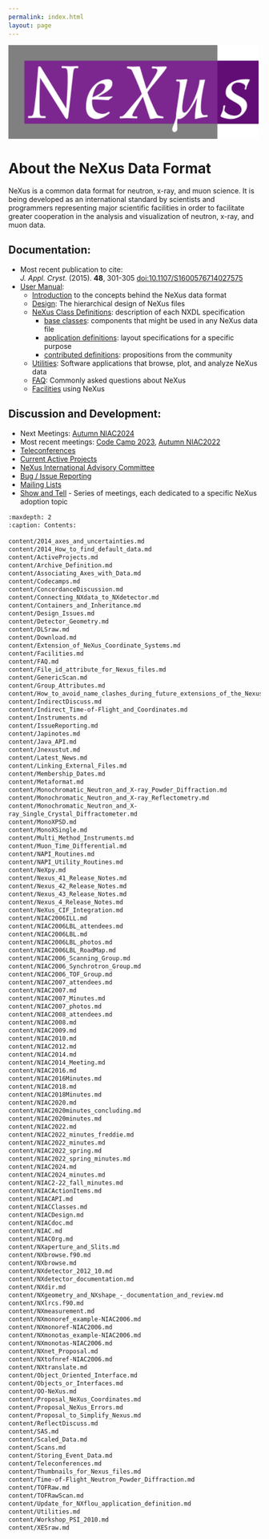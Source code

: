 ```yaml
---
permalink: index.html
layout: page
---
```


<img src="https://raw.githubusercontent.com/nexusformat/NIAC/master/NeXus_Logo/NeXus_Logo_dark.svg" alt="NeXus Logo" width="500">

About the NeXus Data Format
===========================

NeXus is a common data format for neutron, x-ray, and muon science. It
is being developed as an international standard by scientists and
programmers representing major scientific facilities in order to
facilitate greater cooperation in the analysis and visualization of
neutron, x-ray, and muon data.

## Documentation:  
* Most recent publication to cite:  
   *J. Appl. Cryst.* (2015). **48**, 301-305 [doi:10.1107/S1600576714027575](https://doi.org/10.1107/S1600576714027575)
* [User Manual](https://manual.nexusformat.org/user_manual.html):
  * [Introduction](https://manual.nexusformat.org/introduction.html) to the concepts behind the NeXus data format
  * [Design](https://manual.nexusformat.org/design.html): The hierarchical design of NeXus files
  * [NeXus Class Definitions](https://manual.nexusformat.org/classes/index.html): description of each NXDL specification
    * [base classes](https://manual.nexusformat.org/classes/base_classes/index.html): components that might be used in any NeXus data file
    * [application definitions](https://manual.nexusformat.org/classes/applications/index.html): layout specifications for a specific purpose
    * [contributed definitions](https://manual.nexusformat.org/classes/contributed_definitions/index.html): propositions from the community
  * [Utilities](https://manual.nexusformat.org/utilities.html): Software applications that browse, plot, and analyze NeXus data
  * [FAQ](https://manual.nexusformat.org/faq.html): Commonly asked questions about NeXus
  * [Facilities](content/Facilities.html "wikilink") using NeXus

## Discussion and Development:
* Next Meetings: [Autumn NIAC2024](content/NIAC2024.html "wikilink")
* Most recent meetings: [Code Camp 2023](content/CodeCampJune2023.html "wikilink"), [Autumn NIAC2022](content/NIAC2022.html "wikilink")
* [Teleconferences](content/Teleconferences.html "wikilink")
* [Current Active Projects](content/ActiveProjects.html "wikilink")
* [NeXus International Advisory Committee](content/NIAC.html "wikilink")
* [Bug / Issue Reporting](content/IssueReporting.html "wikilink")
* [Mailing Lists](https://manual.nexusformat.org/mailinglist.html)
* [Show and Tell](https://indico.desy.de/category/1080/) - Series of meetings, each dedicated to a specific NeXus adoption topic

```{toctree}
:maxdepth: 2
:caption: Contents:

content/2014_axes_and_uncertainties.md
content/2014_How_to_find_default_data.md
content/ActiveProjects.md
content/Archive_Definition.md
content/Associating_Axes_with_Data.md
content/Codecamps.md
content/ConcordanceDiscussion.md
content/Connecting_NXdata_to_NXdetector.md
content/Containers_and_Inheritance.md
content/Design_Issues.md
content/Detector_Geometry.md
content/DLSraw.md
content/Download.md
content/Extension_of_NeXus_Coordinate_Systems.md
content/Facilities.md
content/FAQ.md
content/File_id_attribute_for_Nexus_files.md
content/GenericScan.md
content/Group_Attributes.md
content/How_to_avoid_name_clashes_during_future_extensions_of_the_Nexus_standard.md
content/IndirectDiscuss.md
content/Indirect_Time-of-Flight_and_Coordinates.md
content/Instruments.md
content/IssueReporting.md
content/Japinotes.md
content/Java_API.md
content/Jnexustut.md
content/Latest_News.md
content/Linking_External_Files.md
content/Membership_Dates.md
content/Metaformat.md
content/Monochromatic_Neutron_and_X-ray_Powder_Diffraction.md
content/Monochromatic_Neutron_and_X-ray_Reflectometry.md
content/Monochromatic_Neutron_and_X-ray_Single_Crystal_Diffractometer.md
content/MonoXPSD.md
content/MonoXSingle.md
content/Multi_Method_Instruments.md
content/Muon_Time_Differential.md
content/NAPI_Routines.md
content/NAPI_Utility_Routines.md
content/NeXpy.md
content/Nexus_41_Release_Notes.md
content/Nexus_42_Release_Notes.md
content/Nexus_43_Release_Notes.md
content/Nexus_4_Release_Notes.md
content/NeXus_CIF_Integration.md
content/NIAC2006ILL.md
content/NIAC2006LBL_attendees.md
content/NIAC2006LBL.md
content/NIAC2006LBL_photos.md
content/NIAC2006LBL_RoadMap.md
content/NIAC2006_Scanning_Group.md
content/NIAC2006_Synchrotron_Group.md
content/NIAC2006_TOF_Group.md
content/NIAC2007_attendees.md
content/NIAC2007.md
content/NIAC2007_Minutes.md
content/NIAC2007_photos.md
content/NIAC2008_attendees.md
content/NIAC2008.md
content/NIAC2009.md
content/NIAC2010.md
content/NIAC2012.md
content/NIAC2014.md
content/NIAC2014_Meeting.md
content/NIAC2016.md
content/NIAC2016Minutes.md
content/NIAC2018.md
content/NIAC2018Minutes.md
content/NIAC2020.md
content/NIAC2020minutes_concluding.md
content/NIAC2020minutes.md
content/NIAC2022.md
content/NIAC2022_minutes_freddie.md
content/NIAC2022_minutes.md
content/NIAC2022_spring.md
content/NIAC2022_spring_minutes.md
content/NIAC2024.md
content/NIAC2024_minutes.md
content/NIAC2-22_fall_minutes.md
content/NIACActionItems.md
content/NIACAPI.md
content/NIACClasses.md
content/NIACDesign.md
content/NIACdoc.md
content/NIAC.md
content/NIACOrg.md
content/NXaperture_and_Slits.md
content/NXbrowse.f90.md
content/NXbrowse.md
content/NXdetector_2012_10.md
content/NXdetector_documentation.md
content/NXdir.md
content/NXgeometry_and_NXshape_-_documentation_and_review.md
content/NXlrcs.f90.md
content/NXmeasurement.md
content/NXmonoref_example-NIAC2006.md
content/NXmonoref-NIAC2006.md
content/NXmonotas_example-NIAC2006.md
content/NXmonotas-NIAC2006.md
content/NXnet_Proposal.md
content/NXtofnref-NIAC2006.md
content/NXtranslate.md
content/Object_Oriented_Interface.md
content/Objects_or_Interfaces.md
content/OO-NeXus.md
content/Proposal_NeXus_Coordinates.md
content/Proposal_NeXus_Errors.md
content/Proposal_to_Simplify_Nexus.md
content/ReflectDiscuss.md
content/SAS.md
content/Scaled_Data.md
content/Scans.md
content/Storing_Event_Data.md
content/Teleconferences.md
content/Thumbnails_for_Nexus_files.md
content/Time-of-Flight_Neutron_Powder_Diffraction.md
content/TOFRaw.md
content/TOFRawScan.md
content/Update_for_NXflou_application_definition.md
content/Utilities.md
content/Workshop_PSI_2010.md
content/XESraw.md
```